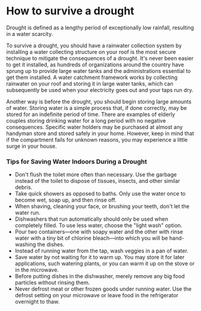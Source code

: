 # How to survive a drought

Drought is defined as a lengthy period of exceptionally low rainfall, resulting in a water scarcity. 

To survive a drought, you should have a rainwater collection system by installing a water collecting structure on your roof is the most secure technique to mitigate the consequences of a drought. It's never been easier to get it installed, as hundreds of organizations around the country have sprung up to provide large water tanks and the administrations essential to get them installed. A water catchment framework works by collecting rainwater on your roof and storing it in large water tanks, which can subsequently be used when your electricity goes out and your taps run dry.

Another way is before the drought, you should begin storing large amounts of water. Storing water is a simple process that, if done correctly, may be stored for an indefinite period of time. There are examples of elderly couples storing drinking water for a long period with no negative consequences. Specific water holders may be purchased at almost any handyman store and stored safely in your home. However, keep in mind that if the compartment fails for unknown reasons, you may experience a little surge in your house.

### Tips for Saving Water Indoors During a Drought
- Don't flush the toilet more often than necessary. Use the garbage instead of the toilet to dispose of tissues, insects, and other similar debris.
- Take quick showers as opposed to baths. Only use the water once to become wet, soap up, and then rinse off.
- When shaving, cleaning your face, or brushing your teeth, don't let the water run.
- Dishwashers that run automatically should only be used when completely filled. To use less water, choose the "light wash" option.
- Pour two containers—one with soapy water and the other with rinse water with a tiny bit of chlorine bleach—into which you will be hand-washing the dishes.
- Instead of running water from the tap, wash veggies in a pan of water.
- Save water by not waiting for it to warm up. You may store it for later applications, such watering plants, or you can warm it up on the stove or in the microwave.
- Before putting dishes in the dishwasher, merely remove any big food particles without rinsing them.
- Never defrost meat or other frozen goods under running water. Use the defrost setting on your microwave or leave food in the refrigerator overnight to thaw.

